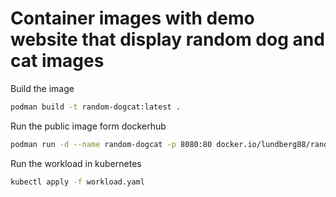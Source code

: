 # Container images with demo website that display random dog and cat images

Build the image
```bash
podman build -t random-dogcat:latest .
```

Run the public image form dockerhub 
```bash
podman run -d --name random-dogcat -p 8080:80 docker.io/lundberg88/random-dogcat:latest
```

Run the workload in kubernetes
```bash
kubectl apply -f workload.yaml
```
